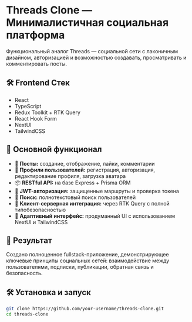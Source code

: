 # Threads Clone — Минималистичная социальная платформа

Функциональный аналог Threads — социальной сети с лаконичным дизайном, авторизацией и возможностью создавать, просматривать и комментировать посты.

## 🛠️ Frontend Стек 

- React
- TypeScript
- Redux Toolkit + RTK Query
- React Hook Form
- NextUI
- TailwindCSS

## 🔧 Основной функционал

- 📄 **Посты:** создание, отображение, лайки, комментарии
- 👤 **Профили пользователей:** регистрация, авторизация, редактирование профиля, загрузка аватара
- 📦 **RESTful API:** на базе Express + Prisma ORM
- 🔐 **JWT-авторизация:** защищенные маршруты и проверка токена
- 🔎 **Поиск:** полнотекстовый поиск пользователей
- 🔗 **Клиент-серверная интеграция:** через RTK Query с полной типобезопасностью
- 📱 **Адаптивный интерфейс:** продуманный UI с использованием NextUI и TailwindCSS

## 🎯 Результат

Создано полноценное fullstack-приложение, демонстрирующее ключевые принципы социальных сетей: взаимодействие между пользователями, подписки, публикации, обратная связь и безопасность.

## 🛠 Установка и запуск

```bash
git clone https://github.com/your-username/threads-clone.git
cd threads-clone 


